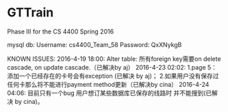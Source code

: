 # GTTrain
Phase III for the CS 4400 Spring 2016


mysql db:
Username: cs4400_Team_58
Password: QxXNykgB

KNOWN ISSUES:
2016-4-19 18:00: Alter table: 所有foreign key需要on delete cascade, on update cascade.（已解决by aj）
2016-4-23 02:02: 1.page 5：添加一个已经存在的卡号会有exception (已解决 by aj)； 2.如果用户没有保存过任何卡那么将不能进行payment method更新（已解决by cina）
2016-4-24 04:06: 目前只有一个bug 用户想订某些数据库已保存的线路时 并不能搜到(已解决 by cina)。